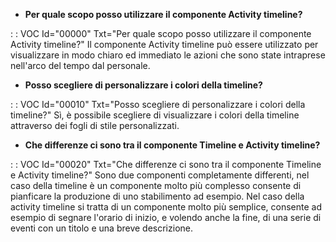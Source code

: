 - **Per quale scopo posso utilizzare il componente Activity timeline?**

 :  : VOC Id="00000" Txt="Per quale scopo posso utilizzare il componente Activity timeline?"
Il componente Activity timeline può essere utilizzato per visualizzare in modo chiaro ed immediato le azioni che sono state intraprese nell'arco del tempo dal personale.

- **Posso scegliere di personalizzare i colori della timeline?**

 :  : VOC Id="00010" Txt="Posso scegliere di personalizzare i colori della timeline?"
Sì, è possibile scegliere di visualizzare i colori della timeline attraverso dei fogli di stile personalizzati.

- **Che differenze ci sono tra il componente Timeline e Activity timeline?**

 :  : VOC Id="00020" Txt="Che differenze ci sono tra il componente Timeline e Activity timeline?"
Sono due componenti completamente differenti, nel caso della timeline è un componente molto più complesso consente di pianficare la produzione di uno stabilimento ad esempio.
Nel caso della activity timeline si tratta di un componente molto più semplice, consente ad esempio di segnare l'orario di inizio, e volendo anche la fine, di una serie di eventi con un titolo e una breve descrizione.
